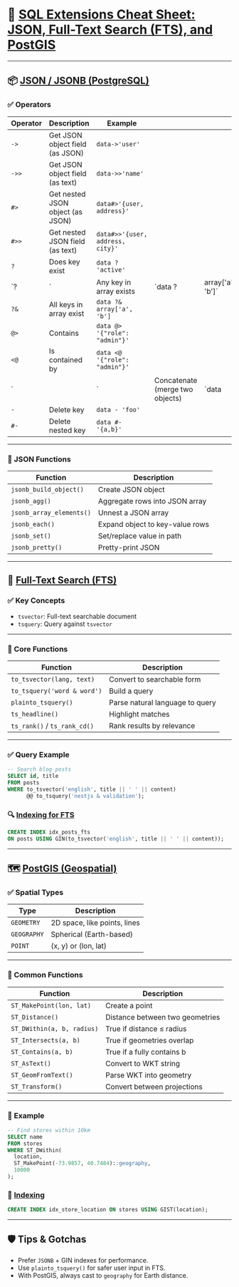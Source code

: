 # 📄 [SQL Extensions Cheat Sheet: JSON, Full-Text Search (FTS), and PostGIS](./step13.md)

---

## 📦 [JSON / JSONB (PostgreSQL)](./step13.md)

### ✅ Operators

| Operator | Description                      | Example                          |                                 |                    |     |                   |
| -------- | -------------------------------- | -------------------------------- | ------------------------------- | ------------------ | --- | ----------------- |
| `->`     | Get JSON object field (as JSON)  | `data->'user'`                   |                                 |                    |     |                   |
| `->>`    | Get JSON object field (as text)  | `data->>'name'`                  |                                 |                    |     |                   |
| `#>`     | Get nested JSON object (as JSON) | `data#>'{user, address}'`        |                                 |                    |     |                   |
| `#>>`    | Get nested JSON field (as text)  | `data#>>'{user, address, city}'` |                                 |                    |     |                   |
| `?`      | Does key exist                   | `data ? 'active'`                |                                 |                    |     |                   |
| \`?      | \`                               | Any key in array exists          | \`data ?                        | array\['a', 'b']\` |     |                   |
| `?&`     | All keys in array exist          | `data ?& array['a', 'b']`        |                                 |                    |     |                   |
| `@>`     | Contains                         | `data @> '{"role": "admin"}'`    |                                 |                    |     |                   |
| `<@`     | Is contained by                  | `data <@ '{"role": "admin"}'`    |                                 |                    |     |                   |
| \`       |                                  | \`                               | Concatenate (merge two objects) | \`data             |     | '{"new": true}'\` |
| `-`      | Delete key                       | `data - 'foo'`                   |                                 |                    |     |                   |
| `#-`     | Delete nested key                | `data #- '{a,b}'`                |                                 |                    |     |                   |

---

### 🔧 JSON Functions

| Function                 | Description                     |
| ------------------------ | ------------------------------- |
| `jsonb_build_object()`   | Create JSON object              |
| `jsonb_agg()`            | Aggregate rows into JSON array  |
| `jsonb_array_elements()` | Unnest a JSON array             |
| `jsonb_each()`           | Expand object to key-value rows |
| `jsonb_set()`            | Set/replace value in path       |
| `jsonb_pretty()`         | Pretty-print JSON               |

---

## 🔎 [Full-Text Search (FTS)](./step13.md)

### ✅ Key Concepts

- `tsvector`: Full-text searchable document
- `tsquery`: Query against `tsvector`

---

### 🔧 Core Functions

| Function                     | Description                     |
| ---------------------------- | ------------------------------- |
| `to_tsvector(lang, text)`    | Convert to searchable form      |
| `to_tsquery('word & word')`  | Build a query                   |
| `plainto_tsquery()`          | Parse natural language to query |
| `ts_headline()`              | Highlight matches               |
| `ts_rank()` / `ts_rank_cd()` | Rank results by relevance       |

---

### ✅ Query Example

```sql
-- Search blog posts
SELECT id, title
FROM posts
WHERE to_tsvector('english', title || ' ' || content)
      @@ to_tsquery('nestjs & validation');
```

### 🔍 [Indexing for FTS](./step9.md)

```sql
CREATE INDEX idx_posts_fts
ON posts USING GIN(to_tsvector('english', title || ' ' || content));
```

---

## 🗺️ [PostGIS (Geospatial)](./step13.md)

### ✅ Spatial Types

| Type        | Description                  |
| ----------- | ---------------------------- |
| `GEOMETRY`  | 2D space, like points, lines |
| `GEOGRAPHY` | Spherical (Earth-based)      |
| `POINT`     | (x, y) or (lon, lat)         |

---

### 🧮 Common Functions

| Function                   | Description                     |
| -------------------------- | ------------------------------- |
| `ST_MakePoint(lon, lat)`   | Create a point                  |
| `ST_Distance()`            | Distance between two geometries |
| `ST_DWithin(a, b, radius)` | True if distance ≤ radius       |
| `ST_Intersects(a, b)`      | True if geometries overlap      |
| `ST_Contains(a, b)`        | True if a fully contains b      |
| `ST_AsText()`              | Convert to WKT string           |
| `ST_GeomFromText()`        | Parse WKT into geometry         |
| `ST_Transform()`           | Convert between projections     |

---

### 🧭 Example

```sql
-- Find stores within 10km
SELECT name
FROM stores
WHERE ST_DWithin(
  location,
  ST_MakePoint(-73.9857, 40.7484)::geography,
  10000
);
```

### 🧱 [Indexing](./step9.md)

```sql
CREATE INDEX idx_store_location ON stores USING GIST(location);
```

---

## 🛡️ Tips & Gotchas

- Prefer `JSONB` + GIN indexes for performance.
- Use `plainto_tsquery()` for safer user input in FTS.
- With PostGIS, always cast to `geography` for Earth distance.
